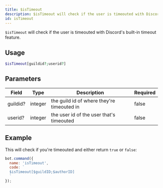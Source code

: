 ```yaml
---
title: $isTimeout 
description: $isTimeout will check if the user is timeouted with Discord's built-in timeout feature.
id: isTimeout
---
```


`$isTimeout` will check if the user is timeouted with Discord's built-in timeout feature.

## Usage

```php
$isTimeout[guildid?;userid?]
```

## Parameters 


| Field    | Type    | Description                                | Required |
| -------- | ------- | ------------------------------------------ | -------- |
| guildid? | integer | the guild id of where they're timeouted in | false       |
| userid?  | integer | the user id of the user that's timeouted   | false       |


## Example

This will check if you're timeouted and either return `true` or `false`:

```javascript
bot.command({
  name: 'isTimeout',
  code: `
  $isTimeout[$guildID;$authorID]
  `
});
```
